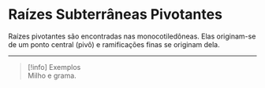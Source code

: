 # Raízes Subterrâneas Pivotantes

Raízes pivotantes são encontradas nas monocotiledôneas. Elas originam-se de um ponto central (pivô) e ramificações finas se originam dela.

---

> [!info] Exemplos
> <br>
> Milho e grama.